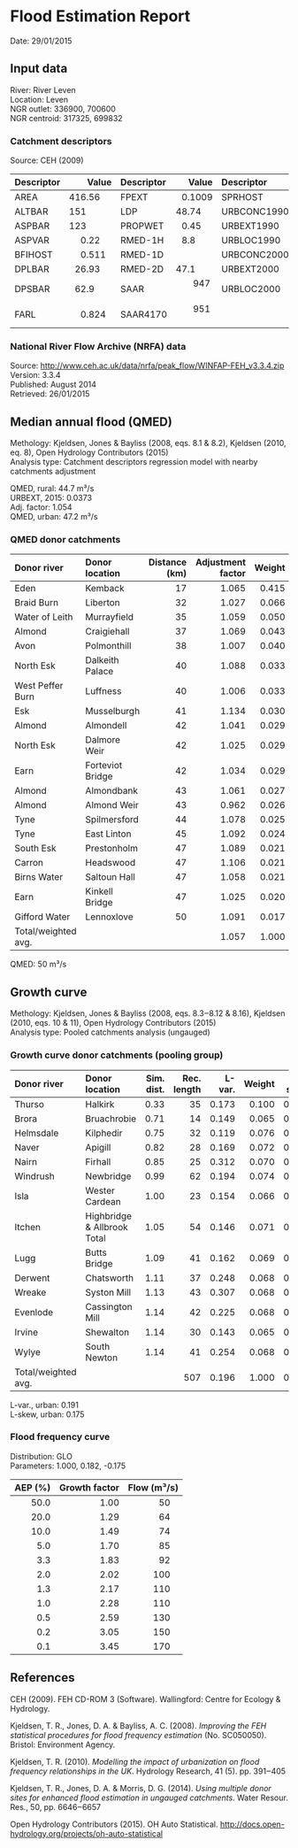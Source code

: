 # Flood Estimation Report

Date:          29/01/2015

## Input data

River:         River Leven  
Location:      Leven  
NGR outlet:    336900, 700600    
NGR centroid:  317325, 699832  

### Catchment descriptors

Source:        CEH (2009)

Descriptor   |      Value | Descriptor  |      Value | Descriptor  |      Value 
:------------|-----------:|:------------|-----------:|:------------|----------:
AREA         |   416.56   | FPEXT       |     0.1009 | SPRHOST     |    34.62  
ALTBAR       |   151      | LDP         |    48.74   | URBCONC1990 |     0.754 
ASPBAR       |   123      | PROPWET     |     0.45   | URBEXT1990  |           
ASPVAR       |     0.22   | RMED-1H     |     8.8    | URBLOC1990  |     0.738 
BFIHOST      |     0.511  | RMED-1D     |            | URBCONC2000 |     0.830 
DPLBAR       |    26.93   | RMED-2D     |    47.1    | URBEXT2000  |     0.0361
DPSBAR       |    62.9    | SAAR        |   947      | URBLOC2000  |     0.702 
FARL         |     0.824  | SAAR4170    |   951      |             |           

### National River Flow Archive (NRFA) data

Source:        http://www.ceh.ac.uk/data/nrfa/peak_flow/WINFAP-FEH_v3.3.4.zip  
Version:       3.3.4  
Published:     August 2014  
Retrieved:     26/01/2015

## Median annual flood (QMED)

Methology:     Kjeldsen, Jones & Bayliss (2008, eqs. 8.1 & 8.2), Kjeldsen (2010, eq. 8), Open Hydrology Contributors 
               (2015)  
Analysis type: Catchment descriptors regression model with nearby catchments adjustment

QMED, rural:   44.7 m³/s  
URBEXT, 2015:  0.0373  
Adj. factor:   1.054  
QMED, urban:   47.2 m³/s

### QMED donor catchments

Donor river         | Donor location                 | Distance (km)| Adjustment factor | Weight
:-------------------|:-------------------------------|-------------:|------------------:|------:
Eden                | Kemback                        |           17 |             1.065 |  0.415
Braid Burn          | Liberton                       |           32 |             1.027 |  0.066
Water of Leith      | Murrayfield                    |           35 |             1.059 |  0.050
Almond              | Craigiehall                    |           37 |             1.069 |  0.043
Avon                | Polmonthill                    |           38 |             1.007 |  0.040
North Esk           | Dalkeith Palace                |           40 |             1.088 |  0.033
West Peffer Burn    | Luffness                       |           40 |             1.006 |  0.033
Esk                 | Musselburgh                    |           41 |             1.134 |  0.030
Almond              | Almondell                      |           42 |             1.041 |  0.029
North Esk           | Dalmore Weir                   |           42 |             1.025 |  0.029
Earn                | Forteviot Bridge               |           42 |             1.034 |  0.029
Almond              | Almondbank                     |           43 |             1.061 |  0.027
Almond              | Almond Weir                    |           43 |             0.962 |  0.026
Tyne                | Spilmersford                   |           44 |             1.078 |  0.025
Tyne                | East Linton                    |           45 |             1.092 |  0.024
South Esk           | Prestonholm                    |           47 |             1.089 |  0.021
Carron              | Headswood                      |           47 |             1.106 |  0.021
Birns Water         | Saltoun Hall                   |           47 |             1.058 |  0.021
Earn                | Kinkell Bridge                 |           47 |             1.025 |  0.020
Gifford Water       | Lennoxlove                     |           50 |             1.091 |  0.017
Total/weighted avg. |                                |              |             1.057 |  1.000

QMED:          50 m³/s

## Growth curve

Methology:     Kjeldsen, Jones & Bayliss (2008, eqs. 8.3‒8.12 & 8.16), Kjeldsen (2010, eqs. 10 & 11), Open Hydrology 
               Contributors (2015)  
Analysis type: Pooled catchments analysis (ungauged)

### Growth curve donor catchments (pooling group)

Donor river         | Donor location                 | Sim. dist. | Rec. length | L-var. | Weight | L-skew | Weight
:-------------------|:-------------------------------|-----------:|------------:|-------:|-------:|-------:|------:
Thurso              | Halkirk                        |       0.33 |          35 |  0.173 |  0.100 |  0.102 |  0.086
Brora               | Bruachrobie                    |       0.71 |          14 |  0.149 |  0.065 |  0.101 |  0.049
Helmsdale           | Kilphedir                      |       0.75 |          32 |  0.119 |  0.076 |  0.117 |  0.071
Naver               | Apigill                        |       0.82 |          28 |  0.169 |  0.072 |  0.126 |  0.067
Nairn               | Firhall                        |       0.85 |          25 |  0.312 |  0.070 |  0.325 |  0.064
Windrush            | Newbridge                      |       0.99 |          62 |  0.194 |  0.074 |  0.241 |  0.082
Isla                | Wester Cardean                 |       1.00 |          23 |  0.154 |  0.066 |  0.077 |  0.062
Itchen              | Highbridge & Allbrook Total    |       1.05 |          54 |  0.146 |  0.071 |  0.138 |  0.079
Lugg                | Butts Bridge                   |       1.09 |          41 |  0.162 |  0.069 |  0.046 |  0.074
Derwent             | Chatsworth                     |       1.11 |          37 |  0.248 |  0.068 |  0.211 |  0.072
Wreake              | Syston Mill                    |       1.13 |          43 |  0.307 |  0.068 |  0.393 |  0.075
Evenlode            | Cassington Mill                |       1.14 |          42 |  0.225 |  0.068 |  0.133 |  0.075
Irvine              | Shewalton                      |       1.14 |          30 |  0.143 |  0.065 |  0.206 |  0.068
Wylye               | South Newton                   |       1.14 |          41 |  0.254 |  0.068 |  0.137 |  0.074
Total/weighted avg. |                                |            |         507 |  0.196 |  1.000 |  0.169 |  1.000

L-var., urban: 0.191  
L-skew, urban: 0.175

### Flood frequency curve

Distribution:  GLO  
Parameters:    1.000, 0.182, -0.175  

AEP (%) | Growth factor | Flow (m³/s)
-------:|--------------:|-----------:
   50.0 |          1.00 |        50  
   20.0 |          1.29 |        64  
   10.0 |          1.49 |        74  
    5.0 |          1.70 |        85  
    3.3 |          1.83 |        92  
    2.0 |          2.02 |       100  
    1.3 |          2.17 |       110  
    1.0 |          2.28 |       110  
    0.5 |          2.59 |       130  
    0.2 |          3.05 |       150  
    0.1 |          3.45 |       170  

## References

CEH (2009). FEH CD-ROM 3 (Software). Wallingford: Centre for Ecology & Hydrology.

Kjeldsen, T. R., Jones, D. A. & Bayliss, A. C. (2008). *Improving the FEH statistical procedures for flood frequency 
estimation* (No. SC050050). Bristol: Environment Agency.

Kjeldsen, T. R. (2010). *Modelling the impact of urbanization on flood frequency relationships in the UK*. Hydrology 
Research, 41 (5). pp. 391‒405

Kjeldsen, T. R., Jones, D. A. & Morris, D. G. (2014). *Using multiple donor sites for enhanced flood estimation in 
ungauged catchments*. Water Resour. Res., 50, pp. 6646‒6657

Open Hydrology Contributors (2015). OH Auto Statistical. http://docs.open-hydrology.org/projects/oh-auto-statistical